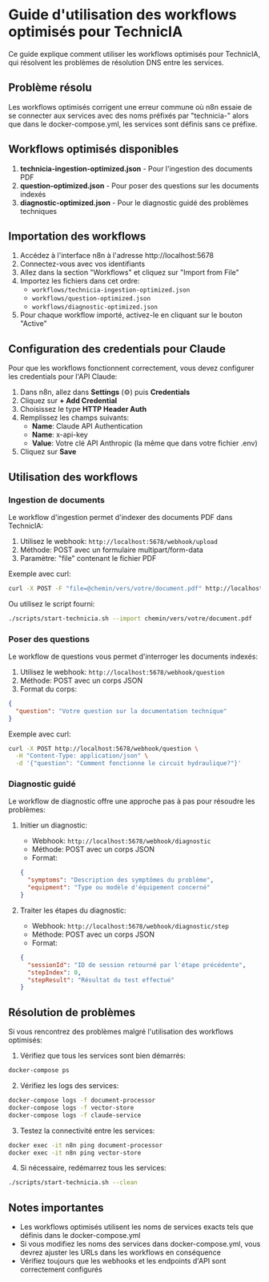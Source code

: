 # Guide d'utilisation des workflows optimisés pour TechnicIA

Ce guide explique comment utiliser les workflows optimisés pour TechnicIA, qui résolvent les problèmes de résolution DNS entre les services.

## Problème résolu

Les workflows optimisés corrigent une erreur commune où n8n essaie de se connecter aux services avec des noms préfixés par "technicia-" alors que dans le docker-compose.yml, les services sont définis sans ce préfixe.

## Workflows optimisés disponibles

1. **technicia-ingestion-optimized.json** - Pour l'ingestion des documents PDF
2. **question-optimized.json** - Pour poser des questions sur les documents indexés
3. **diagnostic-optimized.json** - Pour le diagnostic guidé des problèmes techniques

## Importation des workflows

1. Accédez à l'interface n8n à l'adresse http://localhost:5678
2. Connectez-vous avec vos identifiants
3. Allez dans la section "Workflows" et cliquez sur "Import from File"
4. Importez les fichiers dans cet ordre:
   - `workflows/technicia-ingestion-optimized.json`
   - `workflows/question-optimized.json`
   - `workflows/diagnostic-optimized.json`
5. Pour chaque workflow importé, activez-le en cliquant sur le bouton "Active"

## Configuration des credentials pour Claude

Pour que les workflows fonctionnent correctement, vous devez configurer les credentials pour l'API Claude:

1. Dans n8n, allez dans **Settings** (⚙️) puis **Credentials**
2. Cliquez sur **+ Add Credential**
3. Choisissez le type **HTTP Header Auth**
4. Remplissez les champs suivants:
   - **Name**: Claude API Authentication
   - **Name**: x-api-key
   - **Value**: Votre clé API Anthropic (la même que dans votre fichier .env)
5. Cliquez sur **Save**

## Utilisation des workflows

### Ingestion de documents

Le workflow d'ingestion permet d'indexer des documents PDF dans TechnicIA:

1. Utilisez le webhook: `http://localhost:5678/webhook/upload`
2. Méthode: POST avec un formulaire multipart/form-data
3. Paramètre: "file" contenant le fichier PDF

Exemple avec curl:
```bash
curl -X POST -F "file=@chemin/vers/votre/document.pdf" http://localhost:5678/webhook/upload
```

Ou utilisez le script fourni:
```bash
./scripts/start-technicia.sh --import chemin/vers/votre/document.pdf
```

### Poser des questions

Le workflow de questions vous permet d'interroger les documents indexés:

1. Utilisez le webhook: `http://localhost:5678/webhook/question`
2. Méthode: POST avec un corps JSON
3. Format du corps:
```json
{
  "question": "Votre question sur la documentation technique"
}
```

Exemple avec curl:
```bash
curl -X POST http://localhost:5678/webhook/question \
  -H "Content-Type: application/json" \
  -d '{"question": "Comment fonctionne le circuit hydraulique?"}'
```

### Diagnostic guidé

Le workflow de diagnostic offre une approche pas à pas pour résoudre les problèmes:

1. Initier un diagnostic:
   - Webhook: `http://localhost:5678/webhook/diagnostic`
   - Méthode: POST avec un corps JSON
   - Format:
   ```json
   {
     "symptoms": "Description des symptômes du problème",
     "equipment": "Type ou modèle d'équipement concerné"
   }
   ```

2. Traiter les étapes du diagnostic:
   - Webhook: `http://localhost:5678/webhook/diagnostic/step`
   - Méthode: POST avec un corps JSON
   - Format:
   ```json
   {
     "sessionId": "ID de session retourné par l'étape précédente",
     "stepIndex": 0,
     "stepResult": "Résultat du test effectué"
   }
   ```

## Résolution de problèmes

Si vous rencontrez des problèmes malgré l'utilisation des workflows optimisés:

1. Vérifiez que tous les services sont bien démarrés:
```bash
docker-compose ps
```

2. Vérifiez les logs des services:
```bash
docker-compose logs -f document-processor
docker-compose logs -f vector-store
docker-compose logs -f claude-service
```

3. Testez la connectivité entre les services:
```bash
docker exec -it n8n ping document-processor
docker exec -it n8n ping vector-store
```

4. Si nécessaire, redémarrez tous les services:
```bash
./scripts/start-technicia.sh --clean
```

## Notes importantes

- Les workflows optimisés utilisent les noms de services exacts tels que définis dans le docker-compose.yml
- Si vous modifiez les noms des services dans docker-compose.yml, vous devrez ajuster les URLs dans les workflows en conséquence
- Vérifiez toujours que les webhooks et les endpoints d'API sont correctement configurés

